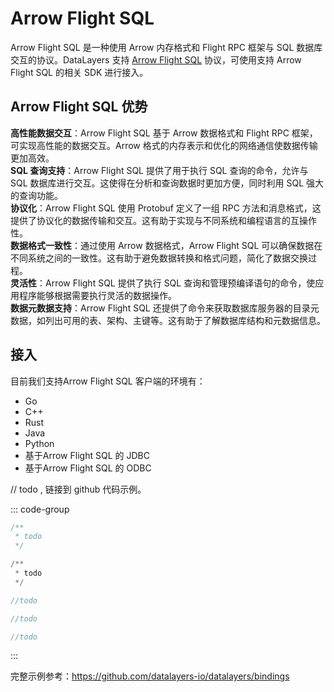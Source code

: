 # Arrow Flight SQL

Arrow Flight SQL 是一种使用 Arrow 内存格式和 Flight RPC 框架与 SQL 数据库交互的协议。DataLayers 支持 [Arrow Flight SQL](https://arrow.apache.org/docs/format/FlightSql.html#arrow-flight-sql) 协议，可使用支持 Arrow Flight SQL 的相关 SDK 进行接入。

## Arrow Flight SQL 优势
**高性能数据交互**：Arrow Flight SQL 基于 Arrow 数据格式和 Flight RPC 框架，可实现高性能的数据交互。Arrow 格式的内存表示和优化的网络通信使数据传输更加高效。  
**SQL 查询支持**：Arrow Flight SQL 提供了用于执行 SQL 查询的命令，允许与 SQL 数据库进行交互。这使得在分析和查询数据时更加方便，同时利用 SQL 强大的查询功能。  
**协议化**：Arrow Flight SQL 使用 Protobuf 定义了一组 RPC 方法和消息格式，这提供了协议化的数据传输和交互。这有助于实现与不同系统和编程语言的互操作性。  
**数据格式一致性**：通过使用 Arrow 数据格式，Arrow Flight SQL 可以确保数据在不同系统之间的一致性。这有助于避免数据转换和格式问题，简化了数据交换过程。  
**灵活性**：Arrow Flight SQL 提供了执行 SQL 查询和管理预编译语句的命令，使应用程序能够根据需要执行灵活的数据操作。  
**数据元数据支持**：Arrow Flight SQL 还提供了命令来获取数据库服务器的目录元数据，如列出可用的表、架构、主键等。这有助于了解数据库结构和元数据信息。  

## 接入
目前我们支持Arrow Flight SQL 客户端的环境有：
* Go
* C++
* Rust
* Java
* Python
* 基于Arrow Flight SQL 的 JDBC
* 基于Arrow Flight SQL 的 ODBC

// todo , 链接到 github 代码示例。

::: code-group

```Go [Go]
/**
 * todo
 */

```

```python [Python]
/**
 * todo
 */

```

```c++ [C++]
//todo

```

```rust [Rust]
//todo

```

```java [Java]
//todo

```

:::

完整示例参考：https://github.com/datalayers-io/datalayers/bindings